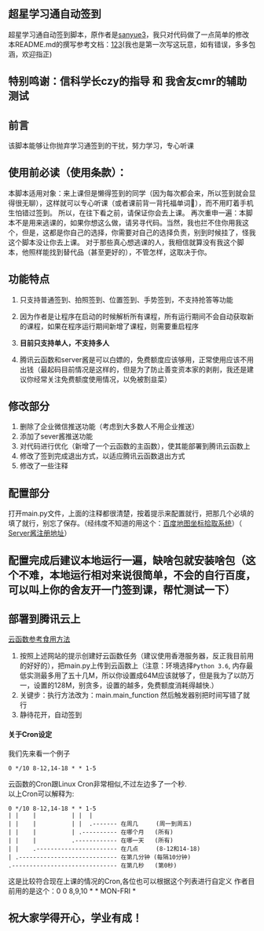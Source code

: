 ## 超星学习通自动签到
超星学习通自动签到脚本，原作者是[sanyue3](https://github.com/sanyue3/ChaoXingSign)，我只对代码做了一点简单的修改
本README.md的撰写参考文档：[1](https://github.com/yuban10703/chaoxingsign/blob/master/README.md)[2](https://github.com/exqlnet/chaoxing_sign/blob/master/README.md)[3](https://github.com/sanyue3/ChaoXingSign/blob/main/README.md)(我也是第一次写这玩意，如有错误，多多包涵，欢迎指正)

## 特别鸣谢：信科学长czy的指导 和 我舍友cmr的辅助测试

## 前言
该脚本能够让你抛弃学习通签到的干扰，努力学习，专心听课

## 使用前必读（使用条款）：
本脚本适用对象：来上课但是懒得签到的同学（因为每次都会来，所以签到就会显得很无聊），这样就可以专心听课（或者课前背一背托福单词🐶），而不用盯着手机生怕错过签到。
所以，在往下看之前，请保证你会去上课。
再次重申一遍：本脚本不是用来逃课的，如果你想这么做，请另寻代码。当然，我也拦不住你用我这个，但是，这都是你自己的选择，你需要对自己的选择负责，别到时候挂了，怪我这个脚本没让你去上课。
对于那些真心想逃课的人，我相信就算没有我这个脚本，他照样能找到替代品（甚至更好的），不管怎样，这取决于你。

## 功能特点
1. 只支持普通签到、拍照签到、位置签到、手势签到，不支持抢答等功能

2. 因为作者是让程序在启动的时候解析所有课程，所有运行期间不会自动获取新的课程，如果在程序运行期间新增了课程，则需要重启程序

3. **目前只支持单人，不支持多人**

4. 腾讯云函数和server酱是可以白嫖的，免费额度应该够用，正常使用应该不用出钱（最起码目前情况是这样的，但是为了防止善变资本家的剥削，我还是建议你经常关注免费额度使用情况，以免被割韭菜）

## 修改部分
1. 删除了企业微信推送功能（考虑到大多数人不用企业推送）
2. 添加了sever酱推送功能
3. 对代码进行优化（新增了一个云函数的主函数），使其能部署到腾讯云函数上
4. 修改了签到完成退出方式，以适应腾讯云函数退出方式
5. 修改了一些注释

## 配置部分
打开main.py文件，上面的注释都很清楚，按着提示来配置就行，把那几个必填的填了就行，别忘了保存。（经纬度不知道的用这个：[百度地图坐标拾取系统](https://api.map.baidu.com/lbsapi/getpoint/index.html)）（
[Server酱注册地址](https://sct.ftqq.com/)）

## 配置完成后建议本地运行一遍，缺啥包就安装啥包（这个不难，本地运行相对来说很简单，不会的自行百度，可以叫上你的舍友开一门签到课，帮忙测试一下）

## 部署到腾讯云上
[云函数参考食用方法](https://yuban10703.xyz/archives/527)
1. 按照上述网站的提示创建好云函数任务（建议使用香港服务器，反正我目前用的好好的），把main.py上传到云函数上（注意：环境选择`Python 3.6`,
内存最低实测最多用了五十几M，所以你设置成64M应该就够了，但是我为了以防万一，设置的128M，别贪多，设置的越多，免费额度消耗得越快.）
2. 关键步：执行方法改为：main.main_function   然后触发器别把时间写错了就行
3. 静待花开，自动签到

#### 关于Cron设定
我们先来看一个例子

```
0 */10 8-12,14-18 * * 1-5
```

云函数的Cron跟Linux Cron非常相似,不过左边多了一个秒.  
以上Cron可以解释为: 

```
0 */10 8-12,14-18 * * 1-5
| |    |          | |  |
| |    |          | |  .------- 在周几     (周一到周五)
| |    |          | .---------- 在哪个月   (所有)  
| |    |          .------------ 在哪一天   (所有)
| |    .----------------------- 在几点     (8-12和14-18) 
| .---------------------------- 在第几分钟 (每隔10分钟)
.------------------------------ 在第几秒   (第0秒)
```
这是比较符合现在上课的情况的Cron,各位也可以根据这个列表进行自定义
作者目前用的是这个：0 0 8,9,10 * * MON-FRI *

## 祝大家学得开心，学业有成！











